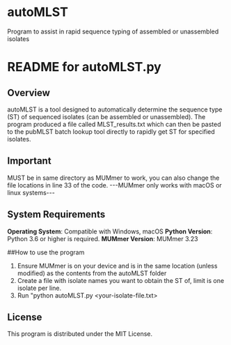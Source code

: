 # autoMLST
Program to assist in rapid sequence typing of assembled or unassembled isolates

# README for autoMLST.py

## Overview

autoMLST is a tool designed to automatically determine the sequence type (ST) of sequenced isolates (can be assembled or unassembled). The program produced a file called MLST_results.txt which can then be pasted to the pubMLST batch lookup tool directly to rapidly get ST for specified isolates. 

## Important

MUST be in same directory as MUMmer to work, you can also change the file locations in line 33 of the code. 
---MUMmer only works with macOS or linux systems---

## System Requirements

**Operating System**: Compatible with Windows, macOS
**Python Version**: Python 3.6 or higher is required.
**MUMmer Version**: MUMmer 3.23

##How to use the program
1. Ensure MUMmer is on your device and is in the same location (unless modified) as the contents from the autoMLST folder
2. Create a file with isolate names you want to obtain the ST of, limit is one isolate per line.
3. Run "python autoMLST.py <your-isolate-file.txt>

## License

This program is distributed under the MIT License.
